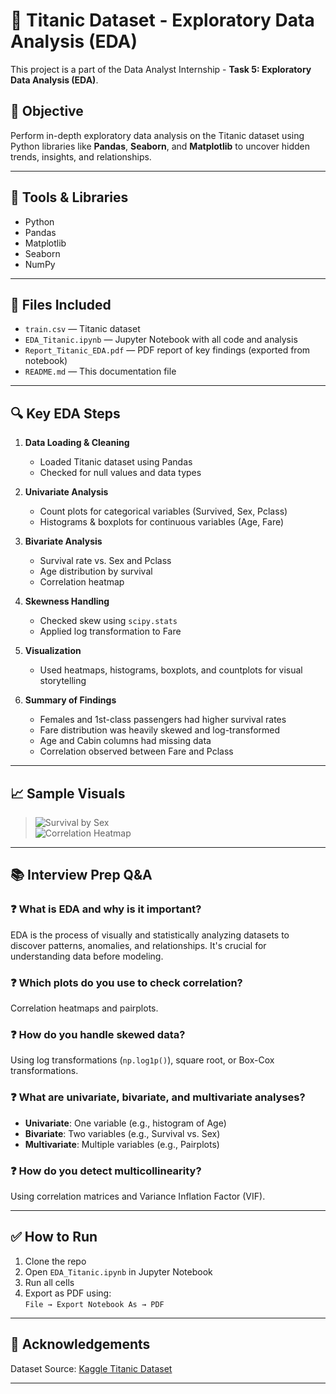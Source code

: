 # 🚢 Titanic Dataset - Exploratory Data Analysis (EDA)

This project is a part of the Data Analyst Internship - **Task 5: Exploratory Data Analysis (EDA)**.

## 📌 Objective

Perform in-depth exploratory data analysis on the Titanic dataset using Python libraries like **Pandas**, **Seaborn**, and **Matplotlib** to uncover hidden trends, insights, and relationships.

---

## 🧰 Tools & Libraries

- Python
- Pandas
- Matplotlib
- Seaborn
- NumPy

---

## 📂 Files Included

- `train.csv` — Titanic dataset
- `EDA_Titanic.ipynb` — Jupyter Notebook with all code and analysis
- `Report_Titanic_EDA.pdf` — PDF report of key findings (exported from notebook)
- `README.md` — This documentation file

---

## 🔍 Key EDA Steps

1. **Data Loading & Cleaning**
   - Loaded Titanic dataset using Pandas
   - Checked for null values and data types

2. **Univariate Analysis**
   - Count plots for categorical variables (Survived, Sex, Pclass)
   - Histograms & boxplots for continuous variables (Age, Fare)

3. **Bivariate Analysis**
   - Survival rate vs. Sex and Pclass
   - Age distribution by survival
   - Correlation heatmap

4. **Skewness Handling**
   - Checked skew using `scipy.stats`
   - Applied log transformation to Fare

5. **Visualization**
   - Used heatmaps, histograms, boxplots, and countplots for visual storytelling

6. **Summary of Findings**
   - Females and 1st-class passengers had higher survival rates
   - Fare distribution was heavily skewed and log-transformed
   - Age and Cabin columns had missing data
   - Correlation observed between Fare and Pclass

---

## 📈 Sample Visuals

> ![Survival by Sex](images/survival_by_sex.png)  
> ![Correlation Heatmap](images/correlation_heatmap.png)

---

## 📚 Interview Prep Q&A

### ❓ What is EDA and why is it important?
EDA is the process of visually and statistically analyzing datasets to discover patterns, anomalies, and relationships. It's crucial for understanding data before modeling.

### ❓ Which plots do you use to check correlation?
Correlation heatmaps and pairplots.

### ❓ How do you handle skewed data?
Using log transformations (`np.log1p()`), square root, or Box-Cox transformations.

### ❓ What are univariate, bivariate, and multivariate analyses?
- **Univariate**: One variable (e.g., histogram of Age)
- **Bivariate**: Two variables (e.g., Survival vs. Sex)
- **Multivariate**: Multiple variables (e.g., Pairplots)

### ❓ How do you detect multicollinearity?
Using correlation matrices and Variance Inflation Factor (VIF).

---

## ✅ How to Run

1. Clone the repo
2. Open `EDA_Titanic.ipynb` in Jupyter Notebook
3. Run all cells
4. Export as PDF using:  
   `File → Export Notebook As → PDF`

---


## 🙌 Acknowledgements

Dataset Source: [Kaggle Titanic Dataset](https://www.kaggle.com/c/titanic/data)

---
